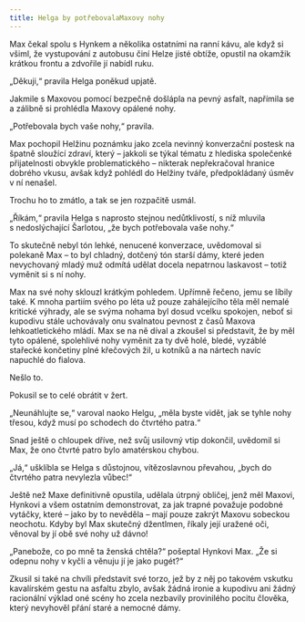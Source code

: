 ```yaml
---
title: Helga by potřebovalaMaxovy nohy
---
```


Max čekal spolu s Hynkem a několika ostatními na ranní kávu, ale když si všiml, že vystupování z autobusu činí Helze jisté obtíže, opustil na okamžik krátkou frontu a zdvořile jí nabídl ruku.

  

„Děkuji,“ pravila Helga poněkud upjatě.

Jakmile s Maxovou pomocí bezpečně došlápla na pevný asfalt, napřímila se a zálibně si prohlédla Maxovy opálené nohy.

„Potřebovala bych vaše nohy,“ pravila.

Max pochopil Helžinu poznámku jako zcela nevinný konverzační postesk na špatně sloužící zdraví, který – jakkoli se týkal tématu z hlediska společenké přijatelnosti obvykle problematického – nikterak nepřekračoval hranice dobrého vkusu, avšak když pohlédl do Helžiny tváře, předpokládaný úsměv v ní nenašel.

Trochu ho to zmátlo, a tak se jen rozpačitě usmál.

„Říkám,“ pravila Helga s naprosto stejnou nedůtklivostí, s níž mluvila s nedoslýchající Šarlotou, „že bych potřebovala vaše nohy.“

To skutečně nebyl tón lehké, nenucené konverzace, uvědomoval si polekaně Max – to byl chladný, dotčený tón starší dámy, které jeden nevychovaný mladý muž odmítá udělat docela nepatrnou laskavost – totiž vyměnit si s ní nohy.

Max na své nohy sklouzl krátkým pohledem. Upřímně řečeno, jemu se líbily také. K mnoha partiím svého po léta už pouze zahálejícího těla měl nemalé kritické výhrady, ale se svýma nohama byl dosud vcelku spokojen, neboť si kupodivu stále uchovávaly onu svalnatou pevnost z časů Maxova lehkoatletického mládí. Max se na ně díval a zkoušel si představit, že by měl tyto opálené, spolehlivé nohy vyměnit za ty dvě holé, bledé, vyzáblé stařecké končetiny plné křečových žil, u kotníků a na nártech navíc napuchlé do fialova.

Nešlo to.

Pokusil se to celé obrátit v žert.

„Neunáhlujte se,“ varoval naoko Helgu, „měla byste vidět, jak se tyhle nohy třesou, když musí po schodech do čtvrtého patra.“

Snad ještě o chloupek dříve, než svůj usilovný vtip dokončil, uvědomil si Max, že ono čtvrté patro bylo amatérskou chybou.

„Já,“ ušklíbla se Helga s důstojnou, vítězoslavnou převahou, „bych do čtvrtého patra nevylezla vůbec!“

Ještě než Maxe definitivně opustila, udělala útrpný obličej, jenž měl Maxovi, Hynkovi a všem ostatním demonstrovat, za jak trapné považuje podobné vytáčky, které – jako by to nevěděla – mají pouze zakrýt Maxovu sobeckou neochotu. Kdyby byl Max skutečný džentlmen, říkaly její uražené oči, věnoval by jí obě své nohy už dávno!

„Panebože, co po mně ta ženská chtěla?“ pošeptal Hynkovi Max. „Že si odepnu nohy v kyčli a věnuju jí je jako pugét?“

Zkusil si také na chvíli představit své torzo, jež by z něj po takovém vskutku kavalírském gestu na asfaltu zbylo, avšak žádná ironie a kupodivu ani žádný racionální výklad oné scény ho zcela nezbavily provinilého pocitu člověka, který nevyhověl přání staré a nemocné dámy.
